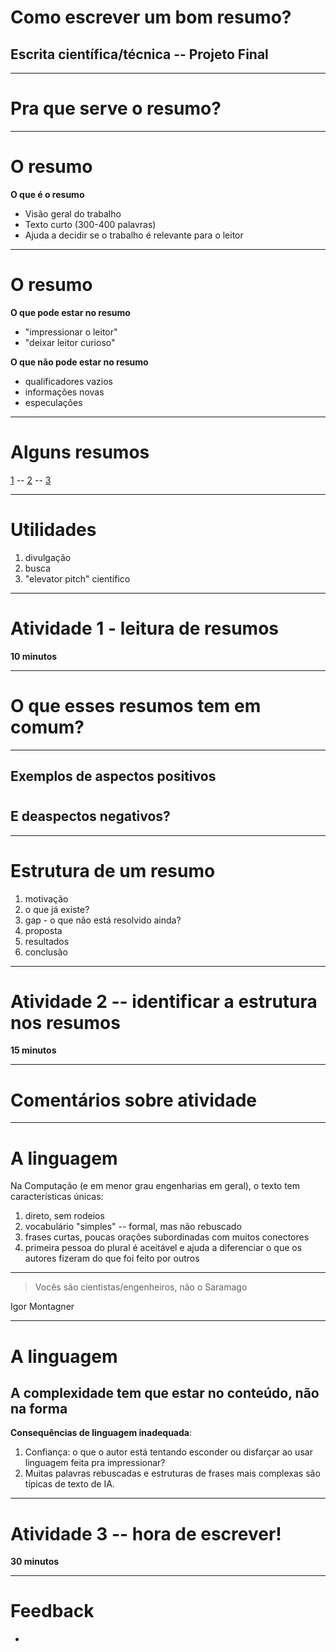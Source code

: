 
<!-- _class: front -->

# Como escrever um bom resumo?

## Escrita científica/técnica -- Projeto Final

----

<!-- _class: front -->

# Pra que serve o resumo?

-----

# O resumo

**O que é o resumo**

- Visão geral do trabalho
- Texto curto (300-400 palavras)
- Ajuda a decidir se o trabalho é relevante para o leitor

------

# O resumo

**O que pode estar no resumo**

- "impressionar o leitor"
- "deixar leitor curioso"

**O que não pode estar no resumo**

- qualificadores vazios
- informações novas
- especulações

-----

# Alguns resumos

[1](https://dl.acm.org/doi/abs/10.1145/3105726.3106190) -- [2](https://sigcse2025.sigcse.org/details/sigcse-ts-2025-Papers/49/BugSpotter-Automated-Generation-of-Code-Debugging-Exercises) -- [3](https://scholar.google.com/scholar?hl=en&as_sdt=0%2C5&q=novice+code+estructure+wiese&btnG=)

-------

# Utilidades

1. divulgação
1. busca
1. "elevator pitch" científico

-----

<!-- _class: front -->

# Atividade 1 - leitura de resumos

**10 minutos**

-----

# O que esses resumos tem em comum?


----

## Exemplos de aspectos positivos

#

#

## E deaspectos negativos?

-----

# Estrutura de um resumo

1. motivação
2. o que já existe?
3. gap - o que não está resolvido ainda?
4. proposta
5. resultados
6. conclusão

-------

<!-- _class: front -->

# Atividade 2 -- identificar a estrutura nos resumos

**15 minutos**

----

# Comentários sobre atividade


-----

# A linguagem

Na Computação (e em menor grau engenharias em geral), o texto tem características únicas:

1. direto, sem rodeios
2. vocabulário "simples" -- formal, mas não rebuscado
2. frases curtas, poucas orações subordinadas com muitos conectores
3. primeira pessoa do plural é aceitável e ajuda a diferenciar o que os autores fizeram do que foi feito por outros

-----

<!-- _class: quote -->

> Vocês são cientistas/engenheiros, não o Saramago

Igor Montagner

------

# A linguagem

## A complexidade tem que estar no conteúdo, não na forma

**Consequências de linguagem inadequada**:

1. Confiança: o que o autor está tentando esconder ou disfarçar ao usar linguagem feita pra impressionar?
2. Muitas palavras rebuscadas e estruturas de frases mais complexas são típicas de texto de IA.


------

<!-- _class: front -->

# Atividade 3 -- hora de escrever! 

**30 minutos**

-------

# Feedback

-  
